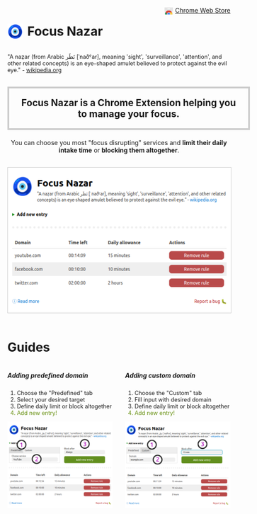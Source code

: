 <div style="display: flex;">
<h1>
<img src="docs/nazar-48.png" alt="Logo" height="35px" style="float:left;margin-right:10px;"/> Focus Nazar
</h1>
<div style="margin-left: auto;">
    <img src="docs/chrome.png" alt="Chrome Web Store Logo" height="16px" style="float: left; margin-right: 5px; margin-top: 2px;" />
    <a href="#" title="GitHub Repository">Chrome Web Store</a>
</div>
</div>
<p style="font-size: 0.9em;">
    "A naẓar (from Arabic ‏نَظَر‎ [ˈnaðˤar], meaning 'sight', 'surveillance', 'attention', and other related
    concepts) is an eye-shaped amulet believed to protect against the evil eye." - <a
    href="https://en.wikipedia.org/wiki/Nazar_(amulet)" title="Nazar Amulet" target="_blank">wikipedia.org</a>
</p>
<h2 style="width: 500px; margin: 30px auto 0 auto; padding: 20px; border: 4px solid #ccc; text-align: center;">
    Focus Nazar is a Chrome Extension helping you to manage your focus.
</h2>
<p style="width: 500px; margin: 20px auto 0 auto; text-align: center;">
    You can choose you most "focus disrupting" services and <strong>limit their daily intake time</strong> or <strong>blocking them
    altogether</strong>.
</p>
<div style="display: flex; margin-top: 30px;">
    <img src="docs/extension_main.png" alt="Extension Overview" style="margin: 0 auto; border: 1px solid #ccc;" />
</div>
<h1 style="margin-top: 60px;">Guides</h1>
<div style="display: flex; gap: 2em;">
    <div>
        <h5>Adding predefined domain</h5>
        <ol style="font-size: 0.9em;">
            <li>Choose the "Predefined" tab</li>
            <li>Select your desired target</li>
            <li>Define daily limit or block altogether</li>
            <li style="color: #689112">Add new entry!</li>
        </ol>
        <img src="docs/extension_predefined.png" alt="Adding predefined domain" />
    </div>
    <div>
        <h5>Adding custom domain</h5>
        <ol style="font-size: 0.9em;">
            <li>Choose the "Custom" tab</li>
            <li>Fill input with desired domain</li>
            <li>Define daily limit or block altogether</li>
            <li style="color: #689112">Add new entry!</li>
        </ol>
        <img src="docs/extension_custom.png" alt="Adding custom domain" />
    </div>
</div>

